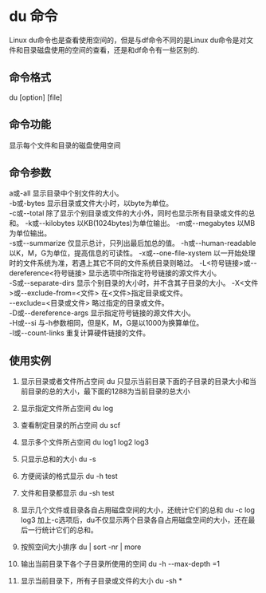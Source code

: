 # du 命令
Linux du命令也是查看使用空间的，但是与df命令不同的是Linux du命令是对文件和目录磁盘使用的空间的查看，还是和df命令有一些区别的.

## 命令格式
du [option] [file]

## 命令功能
显示每个文件和目录的磁盘使用空间

## 命令参数
a或-all  显示目录中个别文件的大小。   
-b或-bytes  显示目录或文件大小时，以byte为单位。   
-c或--total  除了显示个别目录或文件的大小外，同时也显示所有目录或文件的总和。 
-k或--kilobytes  以KB(1024bytes)为单位输出。
-m或--megabytes  以MB为单位输出。   
-s或--summarize  仅显示总计，只列出最后加总的值。
-h或--human-readable  以K，M，G为单位，提高信息的可读性。
-x或--one-file-xystem  以一开始处理时的文件系统为准，若遇上其它不同的文件系统目录则略过。 
-L<符号链接>或--dereference<符号链接> 显示选项中所指定符号链接的源文件大小。   
-S或--separate-dirs   显示个别目录的大小时，并不含其子目录的大小。 
-X<文件>或--exclude-from=<文件>  在<文件>指定目录或文件。   
--exclude=<目录或文件>         略过指定的目录或文件。    
-D或--dereference-args   显示指定符号链接的源文件大小。   
-H或--si  与-h参数相同，但是K，M，G是以1000为换算单位。   
-l或--count-links   重复计算硬件链接的文件。  

## 使用实例
1. 显示目录或者文件所占空间
du
只显示当前目录下面的子目录的目录大小和当前目录的总的大小，最下面的1288为当前目录的总大小

2. 显示指定文件所占空间
du log

3. 查看制定目录的所占空间
du scf

4. 显示多个文件所占空间
du log1 log2 log3

5. 只显示总和的大小
du -s

6. 方便阅读的格式显示
du -h test

7. 文件和目录都显示
du -sh test

8. 显示几个文件或目录各自占用磁盘空间的大小，还统计它们的总和
du -c log log3
加上-c选项后，du不仅显示两个目录各自占用磁盘空间的大小，还在最后一行统计它们的总和。

9. 按照空间大小排序
du | sort -nr | more

10. 输出当前目录下各个子目录所使用的空间
du -h --max-depth =1

11. 显示当前目录下，所有子目录或文件的大小
du -sh *
